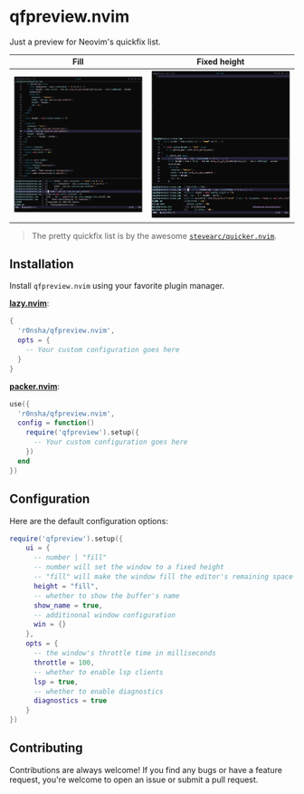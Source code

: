 # qfpreview.nvim

Just a preview for Neovim's quickfix list.

| Fill                                | Fixed height                                 |
| ----------------------------------- | -------------------------------------------- |
| ![Fill](assets/screenshot_fill.png) | ![Fixed height](assets/screenshot_fixed.png) |

> The pretty quickfix list is by the awesome [`stevearc/quicker.nvim`](https://github.com/stevearc/quicker.nvim).

## Installation

Install `qfpreview.nvim` using your favorite plugin manager.

**[lazy.nvim](https://github.com/folke/lazy.nvim)**:

```lua
{
  'r0nsha/qfpreview.nvim',
  opts = {
    -- Your custom configuration goes here
  }
}
```

**[packer.nvim](https://github.com/wbthomason/packer.nvim)**:

```lua
use({
  'r0nsha/qfpreview.nvim',
  config = function()
    require('qfpreview').setup({
      -- Your custom configuration goes here
    })
  end
})
```

## Configuration

Here are the default configuration options:

```lua
require('qfpreview').setup({
    ui = {
      -- number | "fill"
      -- number will set the window to a fixed height
      -- "fill" will make the window fill the editor's remaining space
      height = "fill",
      -- whether to show the buffer's name
      show_name = true,
      -- additinonal window configuration
      win = {}
    },
    opts = {
      -- the window's throttle time in milliseconds
      throttle = 100,
      -- whether to enable lsp clients
      lsp = true,
      -- whether to enable diagnostics
      diagnostics = true
    }
})
```

## Contributing

Contributions are always welcome! If you find any bugs or have a feature request, you're welcome to open an issue or submit a pull request.
